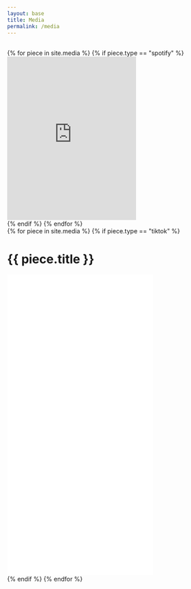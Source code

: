 ```yaml
---
layout: base 
title: Media
permalink: /media
---
```


<br>


<div class='media container spotify'>
  {% for piece in site.media %}
    {% if piece.type == "spotify" %}
      <div class='media element spotify'>
        <iframe src="https://open.spotify.com/embed/album/054rzl9JUepq1F4amOhXE3" width="300" height="380" frameborder="0" allowtransparency="true" allow="encrypted-media"></iframe>
      </div>
    {% endif %}
  {% endfor %}
</div>

<div class='media container tiktok'>
  {% for piece in site.media %}
    {% if piece.type == "tiktok" %}
      <div class='media element tiktok'>
        <h1 class='media title'>{{ piece.title }}</h1>
        <iframe width="340" height="700" src="{{ piece.link }}" frameborder="0" allow="accelerometer; autoplay; encrypted-media; gyroscope; picture-in-picture" allowfullscreen></iframe>
      </div>
    {% endif %}
  {% endfor %}
</div>

